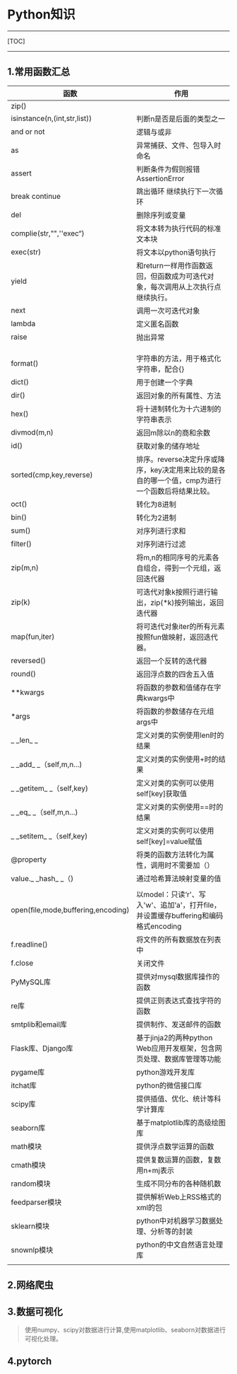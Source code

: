 # Python知识

------

[TOC]

------



## 1.常用函数汇总

| 函数                               | 作用                                                         |
| ---------------------------------- | ------------------------------------------------------------ |
| zip()                              |                                                              |
| isinstance(n,(int,str,list))       | 判断n是否是后面的类型之一                                    |
| and or not                         | 逻辑与或非                                                   |
| as                                 | 异常捕获、文件、包导入时命名                                 |
| assert                             | 判断条件为假则报错AssertionError                             |
| break continue                     | 跳出循环 继续执行下一次循环                                  |
| del                                | 删除序列或变量                                               |
| complie(str,"<string>",''exec“)    | 将文本转为执行代码的标准文本块                               |
| exec(str)                          | 将文本以python语句执行                                       |
| yield                              | 和return一样用作函数返回，但函数成为可迭代对象，每次调用从上次执行点继续执行。 |
| next                               | 调用一次可迭代对象                                           |
| lambda                             | 定义匿名函数                                                 |
| raise                              | 抛出异常                                                     |
|                                    |                                                              |
|                                    |                                                              |
|                                    |                                                              |
| format()                           | 字符串的方法，用于格式化字符串，配合{}                       |
| dict()                             | 用于创建一个字典                                             |
| dir()                              | 返回对象的所有属性、方法                                     |
| hex()                              | 将十进制转化为十六进制的字符串表示                           |
| divmod(m,n)                        | 返回m除以n的商和余数                                         |
| id()                               | 获取对象的储存地址                                           |
| sorted(cmp,key,reverse)            | 排序。reverse决定升序或降序，key决定用来比较的是各自的哪一个值，cmp为进行一个函数后将结果比较。 |
| oct()                              | 转化为8进制                                                  |
| bin()                              | 转化为2进制                                                  |
| sum()                              | 对序列进行求和                                               |
| filter()                           | 对序列进行过滤                                               |
| zip(m,n)                           | 将m,n的相同序号的元素各自组合，得到一个元组，返回迭代器      |
| zip(k)                             | 可迭代对象k按照行进行输出，zip(*k)按列输出，返回迭代器       |
| map(fun,iter)                      | 将可迭代对象iter的所有元素按照fun做映射，返回迭代器。        |
| reversed()                         | 返回一个反转的迭代器                                         |
| round()                            | 返回浮点数的四舍五入值                                       |
| **kwargs                           | 将函数的参数和值储存在字典kwargs中                           |
| *args                              | 将函数的参数储存在元组args中                                 |
| _ _len\_ _                         | 定义对类的实例使用len时的结果                                |
| _ _add\_ _（self,m,n...)           | 定义对类的实例使用+时的结果                                  |
| _ _getitem\_ _（self,key)          | 定义对类的实例可以使用self[key]获取值                        |
| _ _eq\_ _（self,m,n...)            | 定义对类的实例使用==时的结果                                 |
| _ _setitem\_ _（self,key)          | 定义对类的实例可以使用self[key]=value赋值                    |
| @property                          | 将类的函数方法转化为属性，调用时不需要加（）                 |
| value._ _hash\_ _（)               | 通过哈希算法映射变量的值                                     |
|                                    |                                                              |
| open(file,mode,buffering,encoding) | 以model：只读‘r'、写入'w'、追加’a'，打开file，并设置缓存buffering和编码格式encoding |
| f.readline()                       | 将文件的所有数据放在列表中                                   |
| f.close                            | 关闭文件                                                     |
| PyMySQL库                          | 提供对mysql数据库操作的函数                                  |
| re库                               | 提供正则表达式查找字符的函数                                 |
| smtplib和email库                   | 提供制作、发送邮件的函数                                     |
| Flask库、Django库                  | 基于jinja2的两种python Web应用开发框架，包含网页处理、数据库管理等功能 |
| pygame库                           | python游戏开发库                                             |
| itchat库                           | python的微信接口库                                           |
| scipy库                            | 提供插值、优化、统计等科学计算库                             |
| seaborn库                          | 基于matplotlib库的高级绘图库                                 |
| math模块                           | 提供浮点数学运算的函数                                       |
| cmath模块                          | 提供复数运算的函数，复数用n+mj表示                           |
| random模块                         | 生成不同分布的各种随机数                                     |
| feedparser模块                     | 提供解析Web上RSS格式的xml的包                                |
| sklearn模块                        | python中对机器学习数据处理、分析等的封装                     |
| snownlp模块                        | python的中文自然语言处理库                                   |
|                                    |                                                              |



## 2.网络爬虫



## 3.数据可视化

> 使用numpy、scipy对数据进行计算,使用matplotlib、seaborn对数据进行可视化处理。

## 4.pytorch

